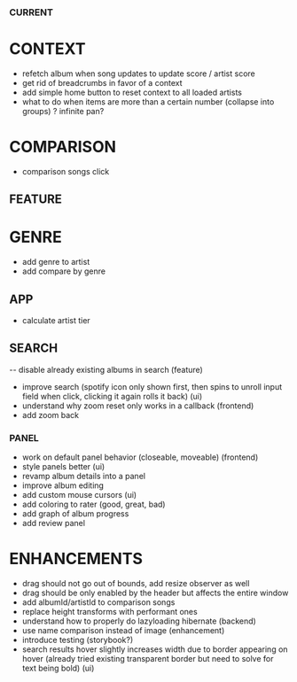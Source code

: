 ### CURRENT 
 # CONTEXT
 - refetch album when song updates to update score / artist score 
 - get rid of breadcrumbs in favor of a context
 - add simple home button to reset context to all loaded artists
 - what to do when items are more than a certain number (collapse into groups) ? infinite pan?  
 # COMPARISON
 - comparison songs click

 


## FEATURE
  # GENRE
  - add genre to artist
  - add compare by genre
## APP
- calculate artist tier

## SEARCH
-- disable already existing albums in search (feature)
- improve search (spotify icon only shown first, then spins to unroll input field when click, clicking it again rolls it back) (ui)
- understand why zoom reset only works in a callback (frontend)
- add zoom back 

### PANEL
- work on default panel behavior (closeable, moveable) (frontend)
- style panels better (ui)
- revamp album details into a panel
- improve album editing
- add custom mouse cursors (ui) 
- add coloring to rater (good, great, bad) 
- add graph of album progress
- add review panel

# ENHANCEMENTS
- drag should not go out of bounds, add resize observer as well  
- drag should be only enabled by the header but affects the entire window    
- add albumId/artistId to comparison songs 
- replace height transforms with performant ones  
- understand how to properly do lazyloading hibernate (backend)
- use name comparison instead of image (enhancement) 
- introduce testing (storybook?)
- search results hover slightly increases width due to border appearing on hover (already tried existing transparent border but need to solve for text being bold)  (ui)  
